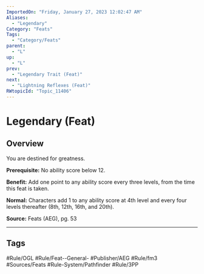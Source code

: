 ```yaml
---
ImportedOn: "Friday, January 27, 2023 12:02:47 AM"
Aliases:
  - "Legendary"
Category: "Feats"
Tags:
  - "Category/Feats"
parent:
  - "L"
up:
  - "L"
prev:
  - "Legendary Trait (Feat)"
next:
  - "Lightning Reflexes (Feat)"
RWtopicId: "Topic_11406"
---
```

# Legendary (Feat)
## Overview
You are destined for greatness.

**Prerequisite:** No ability score below 12.

**Benefit:** Add one point to any ability score every three levels, from the time this feat is taken.

**Normal:** Characters add 1 to any ability score at 4th level and every four levels thereafter (8th, 12th, 16th, and 20th). 

**Source:** Feats (AEG), pg. 53


---
## Tags
#Rule/OGL #Rule/Feat--General- #Publisher/AEG #Rule/fm3 #Sources/Feats #Rule-System/Pathfinder #Rule/3PP

